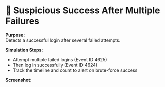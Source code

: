 # 🚨 Suspicious Success After Multiple Failures

**Purpose:**  
Detects a successful login after several failed attempts.

**Simulation Steps:**  
- Attempt multiple failed logins (Event ID 4625)
- Then log in successfully (Event ID 4624)
- Track the timeline and count to alert on brute-force success

**Screenshot:**  

